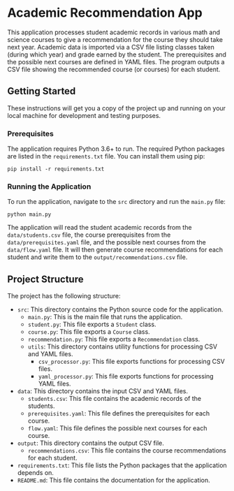 # Academic Recommendation App

This application processes student academic records in various math and science courses to give a recommendation for the course they should take next year. Academic data is imported via a CSV file listing classes taken (during which year) and grade earned by the student. The prerequisites and the possible next courses are defined in YAML files. The program outputs a CSV file showing the recommended course (or courses) for each student.

## Getting Started

These instructions will get you a copy of the project up and running on your local machine for development and testing purposes.

### Prerequisites

The application requires Python 3.6+ to run. The required Python packages are listed in the `requirements.txt` file. You can install them using pip:

```
pip install -r requirements.txt
```

### Running the Application

To run the application, navigate to the `src` directory and run the `main.py` file:

```
python main.py
```

The application will read the student academic records from the `data/students.csv` file, the course prerequisites from the `data/prerequisites.yaml` file, and the possible next courses from the `data/flow.yaml` file. It will then generate course recommendations for each student and write them to the `output/recommendations.csv` file.

## Project Structure

The project has the following structure:

- `src`: This directory contains the Python source code for the application.
  - `main.py`: This is the main file that runs the application.
  - `student.py`: This file exports a `Student` class.
  - `course.py`: This file exports a `Course` class.
  - `recommendation.py`: This file exports a `Recommendation` class.
  - `utils`: This directory contains utility functions for processing CSV and YAML files.
    - `csv_processor.py`: This file exports functions for processing CSV files.
    - `yaml_processor.py`: This file exports functions for processing YAML files.
- `data`: This directory contains the input CSV and YAML files.
  - `students.csv`: This file contains the academic records of the students.
  - `prerequisites.yaml`: This file defines the prerequisites for each course.
  - `flow.yaml`: This file defines the possible next courses for each course.
- `output`: This directory contains the output CSV file.
  - `recommendations.csv`: This file contains the course recommendations for each student.
- `requirements.txt`: This file lists the Python packages that the application depends on.
- `README.md`: This file contains the documentation for the application.